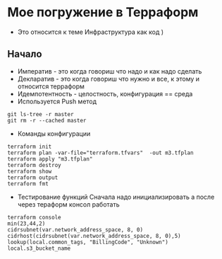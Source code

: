 # Мое погружение в Терраформ
- Это относится к теме Инфраструктура как код )

## Начало
- Императив - это когда говориш что надо и как надо сделать
- Декларатив - это когда говориш что нужно и все, к этому и относится терраформ 
- Идемпотентность - целостность, конфигурация == среда
- Используется Push метод

```
git ls-tree -r master
git rm -r --cached master
```

- Команды конфигурации
```
terraform init
terraform plan -var-file="terraform.tfvars"  -out m3.tfplan
terraform apply "m3.tfplan"
terraform destroy
terraform show
terraform output
terraform fmt
```

- Тестирование функций
Сначала надо инициализировать а после через тераформ консол работать
```
terraform console
min(23,44,2)
cidrsubnet(var.network_address_space, 8, 0)
cidrhost(cidrsubnet(var.network_address_space, 8, 0),5)
lookup(local.common_tags, "BillingCode", "Unknown")
local.s3_bucket_name
```
